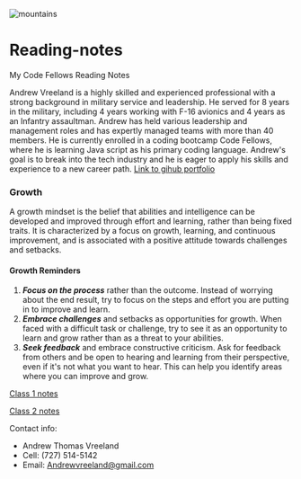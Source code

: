 ![mountains](https://user-images.githubusercontent.com/122303931/211586989-2095755b-9fec-4f7e-a665-4afc73cecd36.jpg)
# Reading-notes
My Code Fellows Reading Notes 	


Andrew Vreeland is a highly skilled and experienced professional with a strong background in military service and leadership. He served for 8 years in the military, including 4 years working with F-16 avionics and 4 years as an Infantry assaultman. Andrew has held various leadership and management roles and has expertly managed teams with more than 40 members. He is currently enrolled in a coding bootcamp Code Fellows, where he is learning Java script as his primary coding language. Andrew's goal is to break into the tech industry and he is eager to apply his skills and experience to a new career path. 
[Link to gihub portfolio](https://github.com/AndrewVreeland) 


### Growth
A growth mindset is the belief that abilities and intelligence can be developed and improved through effort and learning, rather than being fixed traits. It is characterized by a focus on growth, learning, and continuous improvement, and is associated with a positive attitude towards challenges and setbacks. 

#### Growth Reminders
1. **_Focus on the process_** rather than the outcome. Instead of worrying about the end result, try to focus on the steps and effort you are putting in to improve and learn. 
2. **_Embrace challenges_** and setbacks as opportunities for growth. When faced with a difficult task or challenge, try to see it as an opportunity to learn and grow rather than as a threat to your abilities.
3. **_Seek feedback_** and embrace constructive criticism. Ask for feedback from others and be open to hearing and learning from their perspective, even if it's not what you want to hear. This can help you identify areas where you can improve and grow.



[Class 1 notes](https://andrewvreeland.github.io/Reading-notes/class1)

[Class 2 notes](https://andrewvreeland.github.io/Reading-notes/Class2)

Contact info: 
- Andrew Thomas Vreeland
- Cell: (727) 514-5142
- Email: Andrewvreeland@gmail.com






